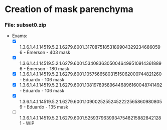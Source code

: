 # Creation of mask parenchyma

### File: subset0.zip
- Exams:
	-	[X] 1.3.6.1.4.1.14519.5.2.1.6279.6001.317087518531899043292346860596 - Émerson - 403 mask
	-	[X] 1.3.6.1.4.1.14519.5.2.1.6279.6001.534083630500464995109143618896 - Émerson - 180 mask
	-	[X] 1.3.6.1.4.1.14519.5.2.1.6279.6001.105756658031515062000744821260 - Eduardo - 106 mask
	-	[X] 1.3.6.1.4.1.14519.5.2.1.6279.6001.108197895896446896160048741492 - Eduardo - 106 mask
	-	[X] 1.3.6.1.4.1.14519.5.2.1.6279.6001.109002525524522225658609808059 - Eduardo - 135 mask 
	-	[ ] 1.3.6.1.4.1.14519.5.2.1.6279.6001.525937963993475482158828421281 - WIP  
